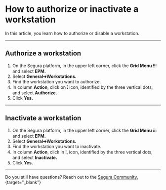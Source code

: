 # How to authorize or inactivate a workstation

In this article, you learn how to authorize or disable a workstation.

* * *

## Authorize a workstation

1. On the Segura platform,  in the upper left corner, click the **Grid Menu ⁝⁝⁝** and select **EPM.**
2. Select **General➔Workstations.**
3. Find the workstation you want to authorize.
4. In column **Action**, click on **⁝** icon, identified by the three vertical dots, and select **Authorize.**
5. Click **Yes.**

* * *
## Inactivate a workstation

1. On the Segura platform, in the upper left corner, click the **Grid Menu ⁝⁝⁝** and select **EPM.**
2. Select **General➔Workstations.**
3. Find the workstation you want to inactivate.
4. In column **Action**, click in **⁝**, icon, identified by the three vertical dots, and select **Inactivate.**
5. Click **Yes.**

* * *

Do you still have questions? Reach out to the [Segura Community.](https://community.Segura.io/){target="_blank"}